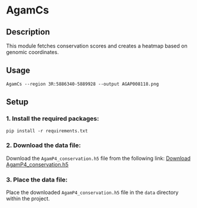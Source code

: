 # AgamCs

## Description
This module fetches conservation scores and creates a heatmap based on genomic coordinates.

## Usage
```commandline
AgamCs --region 3R:5886340-5889928 --output AGAP008118.png
```


## Setup

### 1. Install the required packages:
```commandline
pip install -r requirements.txt
```

### 2. Download the data file:
Download the `AgamP4_conservation.h5` file from the following link:
[Download AgamP4_conservation.h5](https://zenodo.org/record/4304586/files/AgamP4_conservation.h5)

### 3. Place the data file:
Place the downloaded `AgamP4_conservation.h5` file in the `data` directory within the project.

